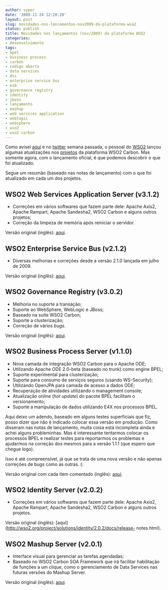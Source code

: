 ```yaml
---
author: vyper
date: '2009-11-24 12:28:20'
layout: post
slug: novidades-nos-lancamentos-nov2009-da-plataforma-wso2
status: publish
title: Novidades nos lançamentos (nov/2009) da plataforma WSO2
categories:
- desenvolvimento
tags:
- bpel
- business process
- carbon
- código aberto
- data services
- dss
- enterprise service bus
- esb
- governance registry
- identity
- jboss
- lançamento
- mashup
- web services application
- weblogic
- websphere
- wso2
- wso2 carbon
---
```


Como avisei [aqui](http://www.mcorp.com.br/2009/11/wso2-e-a-quinta-feira-agitada-muitos-lancamentos/) e no [twitter](http://www.twitter.com/vyper)
semana passada, o pessoal do [WSO2](http://www.wso2.org) lançou algumas
atualizações nos [projetos](http://wso2.org/projects) da plataforma WSO2
Carbon. Mas somente agora, com o lançamento oficial, é que podemos descobrir o
que foi atualizado.

Segue um resumão (baseado nas notas de lançamento) com o que foi atualizado em
cada um dos projetos.

## WSO2 Web Services Application Server (v3.1.2)

  * Correções em vários softwares que fazem parte dele: Apache Axis2, Apache Rampart, Apache Sandesha2, WSO2 Carbon e alguns outros projetos;
  * Correção da limpeza de memória após reiniciar o servidor.

Versão original (inglês): [aqui](http://wso2.org/project/wsas/java/3.1.2/docs/release_notes.html).

## WSO2 Enterprise Service Bus (v2.1.2)

  * Diversas melhorias e correções desde a versão 2.1.0 lançada em julho de 2009.

Versão original (inglês): [aqui](http://wso2.org/project/esb/java/2.1.2/docs/release-notes.html).

## WSO2 Governance Registry (v3.0.2)

  * Melhoria no suporte a transação;
  * Suporte ao WebSphere, WebLogic e JBoss;
  * Baseado na suíte WSO2 Carbon;
  * Suporte a clusterização;
  * Correção de vários _bugs_.

Versão original (inglês): [aqui](http://wso2.org/project/registry/3.0.2/docs/release-notes.html).

## WSO2 Business Process Server (v1.1.0)

  * Nova camada de integração WSO2 Carbon para o Apache ODE;
  * Utilizando Apache ODE 2.0-beta (baseado no trunk) como engine BPEL;
  * Suporte experimental para clusterização;
  * Suporte para consumo de serviços seguros (usando WS-Security);
  * Utilizando OpenJPA para camada de acesso a dados ODE;
  * Recuperação de atividades utilizando o management console;
  * Atualização online (_hot update_) do pacote BPEL facilitam o versionamento;
  * Suporte a manipulação de dados utilizando E4X nos processos BPEL.

Aqui deixo um adendo, baseado em alguns testes superficiais que fiz, posso
dizer que não é indicado colocar essa versão em produção. Como disseram nas
notas de lançamento, muita coisa está incompleta ainda e achei alguns
probleminhas. Mas é interessante tentarmos colocar os processos BPEL e
realizar testes para reportarmos os problemas e ajudarmos na correção dos
mesmos para a versão 1.1.1 (que espero que chegue logo).

Isso é até compreensível, já que se trata de uma nova versão e não apenas
correções de bugs como as outras. (:

Versão original com cada item comentado (inglês): [aqui](http://wso2.org/project/bps/1.1.0/docs/release-note.html).

## WSO2 Identity Server (v2.0.2)

  * Correções em vários softwares que fazem parte dele: Apache Axis2, Apache Rampart, Apache Sandesha2, WSO2 Carbon e alguns outros projetos.

Versão original (inglês): [aqui](http://wso2.org/project/solutions/identity/2.0.2/docs/release-
notes.html).

## WSO2 Mashup Server (v2.0.1)

  * Interface visual para gerenciar as tarefas agendadas;
  * Baseado no WSO2 Carbon SOA Framework que irá facilitar habilitação de funções a um clique, como o gerenciamento de Data Services nas futuras versões do Mashup Server.

Versão original (inglês): [aqui](http://wso2.org/project/mashup/2.0.1/docs/release_notes.html).
